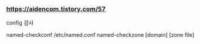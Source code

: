 
### https://aidencom.tistory.com/57

config 검사

named-checkconf /etc/named.conf
named-checkzone [domain] [zone file]